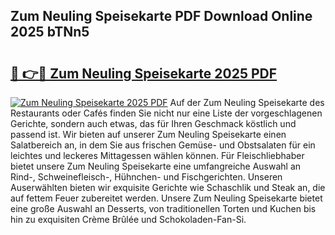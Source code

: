 ## Zum Neuling Speisekarte PDF Download Online 2025 bTNn5

# <h2><a href="http://gc882b9.nevu.top/?p=Zum+Neuling+Speisekarte">🔗 👉🔴 Zum Neuling Speisekarte 2025 PDF</a></h2>

[![Zum Neuling Speisekarte 2025 PDF](https://i.imgur.com/dBaPXMq.png)](http://gc882b9.nevu.top/?p=Zum+Neuling+Speisekarte)
Auf der Zum Neuling Speisekarte des Restaurants oder Cafés finden Sie nicht nur eine Liste der vorgeschlagenen Gerichte, sondern auch etwas, das für Ihren Geschmack köstlich und passend ist. Wir bieten auf unserer Zum Neuling Speisekarte einen Salatbereich an, in dem Sie aus frischen Gemüse- und Obstsalaten für ein leichtes und leckeres Mittagessen wählen können. Für Fleischliebhaber bietet unsere Zum Neuling Speisekarte eine umfangreiche Auswahl an Rind-, Schweinefleisch-, Hühnchen- und Fischgerichten. Unseren Auserwählten bieten wir exquisite Gerichte wie Schaschlik und Steak an, die auf fettem Feuer zubereitet werden. Unsere Zum Neuling Speisekarte bietet eine große Auswahl an Desserts, von traditionellen Torten und Kuchen bis hin zu exquisiten Crème Brûlée und Schokoladen-Fan-Si.
